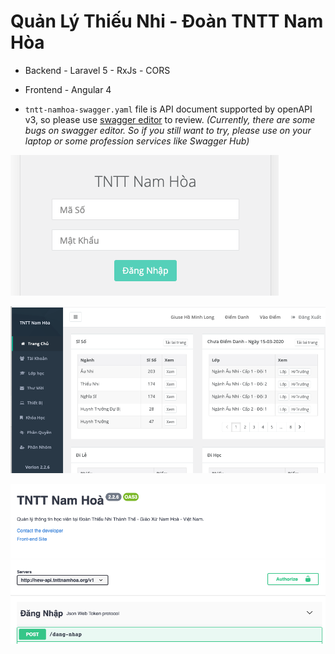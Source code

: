 # Quản Lý Thiếu Nhi - Đoàn TNTT Nam Hòa

- Backend - Laravel 5 - RxJs - CORS

- Frontend - Angular 4

- `tntt-namhoa-swagger.yaml` file is API document supported by openAPI v3, so please use [swagger editor](https://editor.swagger.io) to review. *(Currently, there are some bugs on swagger editor. So if you still want to try, please use on your laptop or some profession services like Swagger Hub)*

![Login](/screenshots/login.png)

![Home Page](/screenshots/home.png)

![Home Page](/screenshots/openapi3.png)